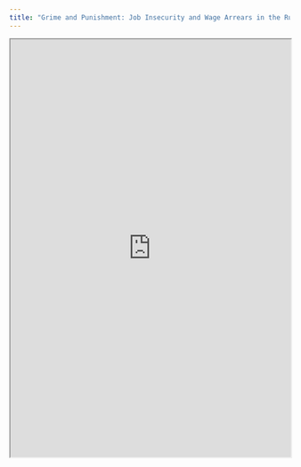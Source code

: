 ```yaml
---
title: "Grime and Punishment: Job Insecurity and Wage Arrears in the Russian Federation"
---
```




<iframe height="750" width="100%" src="https://ewelton.github.io/ktest/wiki.html#Grime%20and%20Punishment:%20Job%20Insecurity%20and%20Wage%20Arrears%20in%20the%20Russian%20Federation"></iframe>
